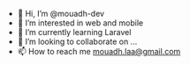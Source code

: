- 👋 Hi, I’m @mouadh-dev
- 👀 I’m interested in web and mobile
- 🌱 I’m currently learning Laravel
- 💞️ I’m looking to collaborate on ...
- 📫 How to reach me mouadh.laa@gmail.com

<!---
mouadh-dev/mouadh-dev is a ✨ special ✨ repository because its `README.md` (this file) appears on your GitHub profile.
You can click the Preview link to take a look at your changes.
--->
